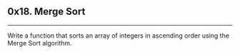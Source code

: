 ## 0x18. Merge Sort  
---  
Write a function that sorts an array of integers in ascending order using the Merge Sort algorithm.